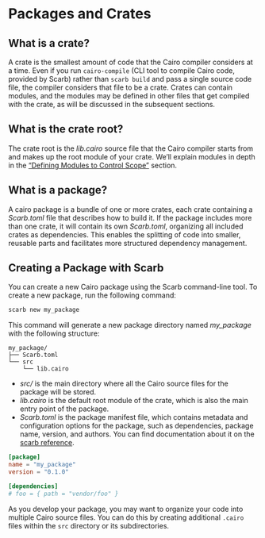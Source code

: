 # Packages and Crates

## What is a crate?

A crate is the smallest amount of code that the Cairo compiler considers at a time. Even if you run `cairo-compile` (CLI tool to compile Cairo code, provided by Scarb) rather than `scarb build` and pass a single source code file, the compiler considers that file to be a crate. Crates can contain modules, and the modules may be defined in other files that get compiled with the crate, as will be discussed in the subsequent sections.

## What is the crate root?

The crate root is the _lib.cairo_ source file that the Cairo compiler starts from and makes up the root module of your crate. We’ll explain modules in depth in the [“Defining Modules to Control Scope”](./ch07-02-defining-modules-to-control-scope.md) section.

## What is a package?

A cairo package is a bundle of one or more crates, each crate containing a _Scarb.toml_ file that describes how to build it. If the package includes more than one crate, it will contain its own _Scarb.toml_, organizing all included crates as dependencies. This enables the splitting of code into smaller, reusable parts and facilitates more structured dependency management.

## Creating a Package with Scarb

You can create a new Cairo package using the Scarb command-line tool. To create a new package, run the following command:

```bash
scarb new my_package
```

This command will generate a new package directory named _my_package_ with the following structure:

```
my_package/
├── Scarb.toml
└── src
    └── lib.cairo
```

- _src/_ is the main directory where all the Cairo source files for the package will be stored.
- _lib.cairo_ is the default root module of the crate, which is also the main entry point of the package.
- _Scarb.toml_ is the package manifest file, which contains metadata and configuration options for the package, such as dependencies, package name, version, and authors. You can find documentation about it on the [scarb reference](https://docs.swmansion.com/scarb/docs/reference/manifest.html).

```toml
[package]
name = "my_package"
version = "0.1.0"

[dependencies]
# foo = { path = "vendor/foo" }
```

As you develop your package, you may want to organize your code into multiple Cairo source files. You can do this by creating additional `.cairo` files within the `src` directory or its subdirectories.
